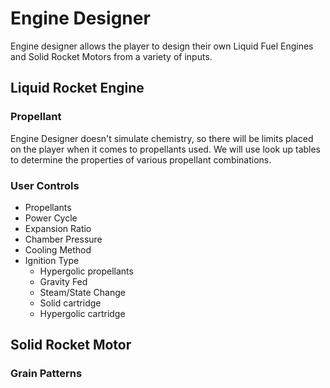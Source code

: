 ﻿# Engine Designer
Engine designer allows the player to design their own Liquid Fuel Engines and Solid Rocket Motors from a variety of inputs.

## Liquid Rocket Engine
### Propellant
Engine Designer doesn't simulate chemistry, so there will be limits placed on the player when it comes to propellants used.  We will use look up tables to determine the properties of various propellant combinations.
### User Controls
* Propellants
* Power Cycle
* Expansion Ratio
* Chamber Pressure
* Cooling Method
* Ignition Type
    * Hypergolic propellants
    * Gravity Fed
    * Steam/State Change
    * Solid cartridge
    * Hypergolic cartridge

## Solid Rocket Motor
### Grain Patterns